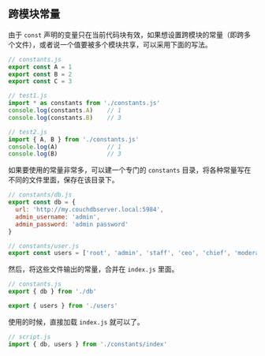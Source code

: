 ## 跨模块常量

由于 `const` 声明的变量只在当前代码块有效，如果想设置跨模块的常量（即跨多个文件），或者说一个值要被多个模块共享，可以采用下面的写法。

```js
// constants.js
export const A = 1
export const B = 2
export const C = 3

// test1.js
import * as constants from './constants.js'
console.log(constants.A)	// 1
console.log(constants.B)	// 3

// test2.js
import { A, B } from './constants.js'
console.log(A)				// 1
console.log(B)				// 3
```

如果要使用的常量非常多，可以建一个专门的 `constants` 目录，将各种常量写在不同的文件里面，保存在该目录下。

```js
// constants/db.js
export const db = {
  url: 'http://my.couchdbserver.local:5984',
  admin_username: 'admin',
  admin_password: 'admin password'
}

// constants/user.js
export const users = ['root', 'admin', 'staff', 'ceo', 'chief', 'moderator']
```

然后，将这些文件输出的常量，合并在 `index.js` 里面。

```js
// constants.js
export { db } from './db'

export { users } from './users'
```

使用的时候，直接加载 `index.js` 就可以了。

```js
// script.js
import { db, users } from './constants/index'
```

